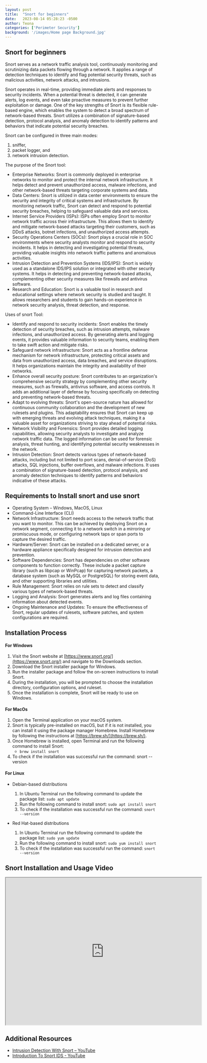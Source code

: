 ```yaml
---
layout: post
title:  "Snort for beginners"
date:   2023-08-14 05:28:23 -0500
author: Teona
categories: ['Perimeter Security']
background: '/images/Home page Background.jpg'
---
```


## Snort for beginners

Snort serves as a network traffic analysis tool, continuously monitoring and scrutinizing data packets flowing through a network. It applies a range of detection techniques to identify and flag potential security threats, such as malicious activities, network attacks, and intrusions.

Snort operates in real-time, providing immediate alerts and responses to security incidents. When a potential threat is detected, it can generate alerts, log events, and even take proactive measures to prevent further exploitation or damage. One of the key strengths of Snort is its flexible rule-based engine, which enables the system to detect a broad spectrum of network-based threats. Snort utilizes a combination of signature-based detection, protocol analysis, and anomaly detection to identify patterns and behaviors that indicate potential security breaches.

Snort can be configured in three main modes: 
1. sniffer, 
2. packet logger, and 
3. network intrusion detection.

The purpose of the Snort tool:
- Enterprise Networks: Snort is commonly deployed in enterprise networks to monitor and protect the internal network infrastructure. It helps detect and prevent unauthorized access, malware infections, and other network-based threats targeting corporate systems and data.
- Data Centers: Snort is utilized in data center environments to ensure the security and integrity of critical systems and infrastructure. By monitoring network traffic, Snort can detect and respond to potential security breaches, helping to safeguard valuable data and services.
- Internet Service Providers (ISPs): ISPs often employ Snort to monitor network traffic across their infrastructure. This allows them to identify and mitigate network-based attacks targeting their customers, such as DDoS attacks, botnet infections, and unauthorized access attempts.
- Security Operations Centers (SOCs): Snort plays a crucial role in SOC environments where security analysts monitor and respond to security incidents. It helps in detecting and investigating potential threats, providing valuable insights into network traffic patterns and anomalous activities.
- Intrusion Detection and Prevention Systems (IDS/IPS): Snort is widely used as a standalone IDS/IPS solution or integrated with other security systems. It helps in detecting and preventing network-based attacks, complementing other security measures like firewalls and antivirus software.
- Research and Education: Snort is a valuable tool in research and educational settings where network security is studied and taught. It allows researchers and students to gain hands-on experience in network security analysis, threat detection, and response.

Uses of snort Tool:
- Identify and respond to security incidents: Snort enables the timely detection of security breaches, such as intrusion attempts, malware infections, and unauthorized access. By generating alerts and logging events, it provides valuable information to security teams, enabling them to take swift action and mitigate risks.
- Safeguard network infrastructure: Snort acts as a frontline defense mechanism for network infrastructure, protecting critical assets and data from unauthorized access, data breaches, and service disruptions. It helps organizations maintain the integrity and availability of their networks.
- Enhance overall security posture: Snort contributes to an organization's comprehensive security strategy by complementing other security measures, such as firewalls, antivirus software, and access controls. It adds an additional layer of defense by focusing specifically on detecting and preventing network-based threats.
- Adapt to evolving threats: Snort's open-source nature has allowed for continuous community collaboration and the development of new rulesets and plugins. This adaptability ensures that Snort can keep up with emerging threats and evolving attack techniques, making it a valuable asset for organizations striving to stay ahead of potential risks.
- Network Visibility and Forensics: Snort provides detailed logging capabilities, allowing security analysts to investigate and analyze network traffic data. The logged information can be used for forensic analysis, threat hunting, and identifying potential security weaknesses in the network.
- Intrusion Detection: Snort detects various types of network-based attacks, including but not limited to port scans, denial-of-service (DoS) attacks, SQL injections, buffer overflows, and malware infections. It uses a combination of signature-based detection, protocol analysis, and anomaly detection techniques to identify patterns and behaviors indicative of these attacks.

## Requirements to Install snort and use snort
- Operating System – Windows, MacOS, Linux
- Command-Line Interface (CLI)
- Network Infrastructure: Snort needs access to the network traffic that you want to monitor. This can be achieved by deploying Snort on a network segment, connecting it to a network switch in a mirroring or promiscuous mode, or configuring network taps or span ports to capture the desired traffic.
- Hardware/Server: Snort can be installed on a dedicated server, or a hardware appliance specifically designed for intrusion detection and prevention.
- Software Dependencies: Snort has dependencies on other software components to function correctly. These include a packet capture library (such as libpcap or WinPcap) for capturing network packets, a database system (such as MySQL or PostgreSQL) for storing event data, and other supporting libraries and utilities.
- Rule Management: Snort relies on rule sets to detect and classify various types of network-based threats.
- Logging and Analysis: Snort generates alerts and log files containing information about detected events.
- Ongoing Maintenance and Updates: To ensure the effectiveness of Snort, regular updates of rulesets, software patches, and system configurations are required.

## Installation Process

#### For Windows

1. Visit the Snort website at [https://www.snort.org/](https://www.snort.org/) and navigate to the Downloads section.
2. Download the Snort installer package for Windows.
3. Run the installer package and follow the on-screen instructions to install Snort.
4. During the installation, you will be prompted to choose the installation directory, configuration options, and ruleset.
5. Once the installation is complete, Snort will be ready to use on Windows.

#### For MacOs

1. Open the Terminal application on your macOS system.
2. Snort is typically pre-installed on macOS, but if it is not installed, you can install it using the package manager Homebrew. Install Homebrew by following the instructions at [https://brew.sh/](https://brew.sh/).
3. Once Homebrew is installed, open Terminal and run the following command to install Snort:
   - `brew install snort`
4. To check if the installation was successful run the command: snort --version

#### For Linux

- Debian-based distributions 
	1. In Ubuntu Terminal run the following command to update the package list: `sudo apt update`
	2. Run the following command to install snort: `sudo apt install snort`
	3. To check if the installation was successful run the command: `snort --version`
	
 - Red Hat-based distributions
	1. In Ubuntu Terminal run the following command to update the package list: `sudo yum update`
	2. Run the following command to install snort: `sudo yum install snort`
	3. To check if the installation was successful run the command: `snort --version`

## Snort Installation and Usage Video

<iframe src="https://drive.google.com/file/d/10Vi-ZK_L9WUZvoQIEafbCbpRwBtSMWjR/preview" width="640" height="480" allow="autoplay"></iframe>

## Additional Resources

- [Intrusion Detection With Snort – YouTube](https://www.youtube.com/watch?v=Gh0sweT-G30)
- [Introduction To Snort IDS - YouTube](https://www.youtube.com/watch?v=RzF5-fVz7Oc&t=53s)
